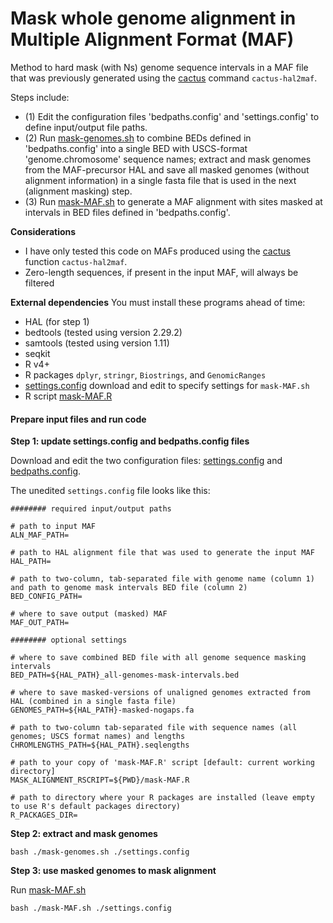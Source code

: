 # Mask whole genome alignment in Multiple Alignment Format (MAF)

Method to hard mask (with Ns) genome sequence intervals in a MAF file that was previously generated using the [cactus](https://github.com/ComparativeGenomicsToolkit/cactus/blob/master/README.md) command `cactus-hal2maf`.

Steps include:
- (1) Edit the configuration files 'bedpaths.config' and 'settings.config' to define input/output file paths.
- (2) Run [mask-genomes.sh](https://github.com/JeffWeinell/mask-alignment/blob/main/mask-genomes.sh) to combine BEDs defined in 'bedpaths.config' into a single BED with USCS-format 'genome.chromosome' sequence names; extract and mask genomes from the MAF-precursor HAL and save all masked genomes (without alignment information) in a single fasta file that is used in the next (alignment masking) step.
- (3) Run [mask-MAF.sh](https://github.com/JeffWeinell/mask-alignment/blob/main/mask-MAF.sh) to generate a MAF alignment with sites masked at intervals in BED files defined in 'bedpaths.config'.

**Considerations**
- I have only tested this code on MAFs produced using the [cactus](https://github.com/ComparativeGenomicsToolkit/cactus/blob/master/README.md) function `cactus-hal2maf`.
- Zero-length sequences, if present in the input MAF, will always be filtered

**External dependencies**
You must install these programs ahead of time:
- HAL (for step 1)
- bedtools (tested using version 2.29.2)
- samtools (tested using version 1.11)
- seqkit 
- R v4+
- R packages `dplyr`, `stringr`, `Biostrings`, and `GenomicRanges`
- [settings.config](https://github.com/JeffWeinell/mask-alignment/blob/main/settings.config) download and edit to specify settings for `mask-MAF.sh`
- R script [mask-MAF.R](https://github.com/JeffWeinell/mask-alignment/blob/main/mask-MAF.R)

#### Prepare input files and run code

**Step 1: update settings.config and bedpaths.config files**

Download and edit the two configuration files: [settings.config](https://github.com/JeffWeinell/mask-alignment/blob/main/settings.config) and [bedpaths.config](https://github.com/JeffWeinell/mask-alignment/blob/main/bedpaths.config).

The unedited `settings.config` file looks like this:
```
######## required input/output paths

# path to input MAF
ALN_MAF_PATH=

# path to HAL alignment file that was used to generate the input MAF
HAL_PATH=                       

# path to two-column, tab-separated file with genome name (column 1) and path to genome mask intervals BED file (column 2)
BED_CONFIG_PATH=                

# where to save output (masked) MAF
MAF_OUT_PATH=

######## optional settings

# where to save combined BED file with all genome sequence masking intervals
BED_PATH=${HAL_PATH}_all-genomes-mask-intervals.bed                       

# where to save masked-versions of unaligned genomes extracted from HAL (combined in a single fasta file)
GENOMES_PATH=${HAL_PATH}-masked-nogaps.fa

# path to two-column tab-separated file with sequence names (all genomes; USCS format names) and lengths
CHROMLENGTHS_PATH=${HAL_PATH}.seqlengths

# path to your copy of 'mask-MAF.R' script [default: current working directory]
MASK_ALIGNMENT_RSCRIPT=${PWD}/mask-MAF.R

# path to directory where your R packages are installed (leave empty to use R's default packages directory)
R_PACKAGES_DIR=
```

**Step 2: extract and mask genomes**

```
bash ./mask-genomes.sh ./settings.config
```



**Step 3: use masked genomes to mask alignment**

Run [mask-MAF.sh](https://github.com/JeffWeinell/mask-alignment/blob/main/mask-MAF.sh)

```
bash ./mask-MAF.sh ./settings.config
```


